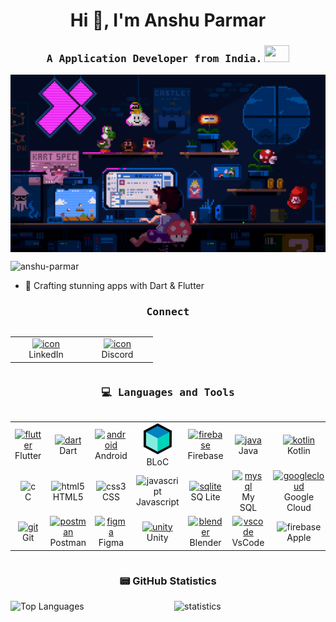 <h1 align="center">Hi 👋, I'm Anshu Parmar</h1>
<h3 align="center"> <samp> A Application Developer from India.</samp> <img src="https://github.com/mupezzuol/mupezzuol/blob/master/assets/developer.gif" width="40px" height="27px"> </h3>

<img align="center" alt="Coding" width="1000" src="https://raw.githubusercontent.com/sugith10/images/main/gif/mario-working.gif">

<p align="left"> <img src="https://komarev.com/ghpvc/?username=anshu-parmar&label=Profile%20views&color=0e75b6&style=flat" alt="anshu-parmar" /> </p>

- 🌱 Crafting stunning apps with Dart & Flutter

###

<h3 align="center"><samp>Connect</samp></h3>
<div style="display: flex; align-items: flex-start; align: center">
  <table align="center">
    <tr>
      <!-- LinkedIn -->
      <td align="center" width="100"> 
        <a href="https://linkedin.com/in/anshu-parmar-27450b237" target="_blank">
          <img src="https://skillicons.dev/icons?i=linkedin" alt="icon" width="45" height="45"/>
        </a>
        <br>LinkedIn
      </td>
      <!-- Discord -->
      <td align="center" width="100"> 
        <a href="https://discord.com" target="_blank">
          <img src="https://skillicons.dev/icons?i=discord" alt="icon" width="45" height="45"  />
        </a>
        <br>Discord
      </td>
    </tr>
  </table>
</div>

###

<h3 align="center"><samp>💻 Languages and Tools</samp></h3>
<div style="display: flex; align-items: flex-start; align: center">
  <table align="center">
    <tr>
      <td align="center" width="100">
        <a href="https://flutter.dev/" target="_blank">
          <img src="https://cdn.jsdelivr.net/gh/devicons/devicon/icons/flutter/flutter-original.svg" alt="flutter" width="45" height="45" />
        </a>
        <br>Flutter
      </td>
      <td align="center" width="100">
        <a href="https://dart.dev/" target="_blank">
          <img src="https://cdn.jsdelivr.net/gh/devicons/devicon/icons/dart/dart-original.svg" alt="dart" width="45" height="45" />
        </a>
        <br>Dart
      </td>
      <td align="center" width="100">
        <a href="https://www.android.com/intl/en_in/" target="_blank">
          <img src="https://cdn.jsdelivr.net/gh/devicons/devicon/icons/android/android-original.svg" alt="android" width="45" height="45" />
        </a>
        <br>Android
      </td>
      <td align="center" width="100">
        <a href="https://bloclibrary.dev/" target="_blank">
          <img src="https://raw.githubusercontent.com/sugith10/images/main/technologies/bloc.png" alt="icon" width="45" height="50" />
        </a>
        <br>BLoC
      </td>
      <td align="center" width="100">
        <a href="https://firebase.google.com/" target="_blank">
          <img src="https://cdn.jsdelivr.net/gh/devicons/devicon/icons/firebase/firebase-original.svg" alt="firebase" width="45" height="50" />
        </a>
        <br>Firebase
      </td>
      <td align="center" width="100" >
        <a href="https://www.java.com/en/" target="_blank">
          <img src="https://cdn.jsdelivr.net/gh/devicons/devicon/icons/java/java-original.svg" alt="java" width="45" height="50" />
        </a>
        <br>Java
      </td>
      <td align="center" width="100">
        <a href="https://kotlinlang.org/" target="_blank">
          <img src="https://cdn.jsdelivr.net/gh/devicons/devicon/icons/kotlin/kotlin-original.svg" alt="kotlin" width="45" height="50" />
        </a>
        <br>Kotlin
      </td>
      <td align="center" width="100">
         <a href="https://developer.android.com/studio" target="_blank">
          <img src="https://cdn.jsdelivr.net/gh/devicons/devicon/icons/androidstudio/androidstudio-original.svg" alt="androidstudio" width="45" height="50" />
        </a>
        <br>Android Studio
      </td>
    </tr>
    <tr>
      <td align="center" width="100">
         <img src="https://cdn.jsdelivr.net/gh/devicons/devicon/icons/c/c-original.svg" alt="c" width="45" height="50" />
        <br>C
      </td>
      <td align="center" width="100">
        <img src="https://cdn.jsdelivr.net/gh/devicons/devicon/icons/html5/html5-original.svg" alt="html5" width="45" height="50" />
        <br>HTML5
      </td>
      <td align="center" width="100">
        <img src="https://cdn.jsdelivr.net/gh/devicons/devicon/icons/css3/css3-original.svg" alt="css3" width="45" height="50" /> 
        <br>CSS
      </td>
      <td align="center" width="100">
        <img src="https://cdn.jsdelivr.net/gh/devicons/devicon/icons/javascript/javascript-original.svg" alt="javascript" width="45" height="50" />
        <br>Javascript
      </td>
      <td align="center" width="100">
        <a href="https://www.sqlite.org/" target="_blank">
          <img src="https://www.vectorlogo.zone/logos/sqlite/sqlite-icon.svg" alt="sqlite" width="45" height="50" />
        </a>
        <br>SQ Lite
      </td>
      <td align="center" width="100">
        <a href="https://www.mysql.com/" target="_blank">
          <img src="https://skillicons.dev/icons?i=mysql" alt="mysql" width="45" height="50" />
        </a>
        <br>My SQL
      </td>
      <td align="center" width="100">
        <a href="https://cloud.google.com/" target="_blank">
          <img src="https://cdn.jsdelivr.net/gh/devicons/devicon/icons/googlecloud/googlecloud-original.svg" alt="googlecloud" width="45" height="50" />
        </a>
        <br>Google Cloud
      </td>
      <td align="center" width="100">
        <a href="https://www.linux.org/" target="_blank">
          <img src="https://cdn.jsdelivr.net/gh/devicons/devicon/icons/linux/linux-original.svg" alt="linux" width="45" height="50" />
        </a>
        <br>Linux
      </td>
    </tr>
    <tr>
      <td align="center" width="100"> 
        <a href="https://git-scm.com/" target="_blank">
          <img src="https://cdn.jsdelivr.net/gh/devicons/devicon/icons/git/git-original.svg" alt="git" width="45" height="50" />
        </a>
        <br>Git
      </td>
      <td align="center" width="100">
        <a href="https://www.postman.com/" target="_blank">
          <img src="https://skillicons.dev/icons?i=postman" alt="postman" width="45" height="50" />
        </a>
        <br>Postman
      </td>
      <td align="center" width="100"> 
        <a href="https://www.figma.com/" target="_blank">
          <img src="https://cdn.jsdelivr.net/gh/devicons/devicon/icons/figma/figma-original.svg" alt="figma" width="45" height="50" />
        </a>
        <br>Figma
      </td>
      <td align="center" width="100"> 
        <a href="https://unity.com/" target="_blank">
          <img src="https://cdn.jsdelivr.net/gh/devicons/devicon/icons/unity/unity-original.svg" alt="unity" width="45" height="50" />
        </a>
        <br>Unity
      </td>
      <td align="center" width="100"> 
        <a href="https://www.blender.org/" target="_blank">
          <img src="https://cdn.jsdelivr.net/gh/devicons/devicon/icons/blender/blender-original.svg" alt="blender" width="45" height="50" />
        </a>
        <br>Blender
      </td>
      <td align="center" width="100">
        <a href="https://code.visualstudio.com/" target="_blank">
          <img src="https://cdn.jsdelivr.net/gh/devicons/devicon/icons/vscode/vscode-original.svg" alt="vscode" width="45" height="50" />
        </a>
        <br>VsCode
      </td>
      <td align="center" width="100">
        <img src="https://skillicons.dev/icons?i=apple" width="48" height="48" alt="firebase" />
        <br>Apple
      </td>
       <td align="center" width="100">
        <img src="https://skillicons.dev/icons?i=windows" width="48" height="48" alt="linu" />
        <br>Windows
      </td>          
    </tr>
  </table>
  <br><br>
</div>

###

<h3 align="center">📟 GitHub Statistics</h3>
<div style="display: flex; justify-content: space-between; align-items: stretch;">
  <!-- Top Languages Stats -->
  <img src="https://github-readme-stats.vercel.app/api/top-langs?username=anshu-parmar&locale=en&hide_title=false&layout=compact&card_width=320&langs_count=5&theme=dracula&hide_border=false" alt="Top Languages" width="48%" height="200" style="object-fit: cover;"/>
  <!-- GitHub Streak Stats -->
  <img src="https://github-readme-stats.vercel.app/api?username=anshu-parmar&show_icons=true&hide_title=false&hide_rank=false&show_icons=true&include_all_commits=true&count_private=true&disable_animations=false&theme=dracula&locale=en&hide_border=false" alt="statistics" width="48%" height="200" style="object-fit: cover;"/>
</div

